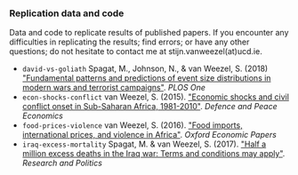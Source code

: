 ### Replication data and code

Data and code to replicate results of published papers. 
If you encounter any difficulties in replicating the results; find errors; or have any other questions; do not hesitate to contact me at stijn.vanweezel(at)ucd.ie.

* `david-vs-goliath` Spagat, M., Johnson, N., & van Weezel, S. (2018) ["Fundamental patterns and predictions of event size distributions in modern wars and terrorist campaigns"](https://journals.plos.org/plosone/article?id=10.1371/journal.pone.0204639). *PLOS One*
* `econ-shocks-conflict` van Weezel, S. (2015). ["Economic shocks and civil conflict onset in Sub-Saharan Africa, 1981-2010"](http://www.tandfonline.com/doi/abs/10.1080/10242694.2014.887489?journalCode=gdpe20#.VGNjQI_b_VU). *Defence and Peace Economics* 
* `food-prices-violence` van Weezel, S. (2016). ["Food imports, international prices, and violence in Africa"](http://oep.oxfordjournals.org/content/68/3/758.abstract). *Oxford Economic Papers*
* `iraq-excess-mortality` Spagat, M. & van Weezel, S. (2017). ["Half a million excess deaths in the Iraq war: Terms and conditions may apply"](http://journals.sagepub.com/doi/full/10.1177/2053168017732642). *Research and Politics*
